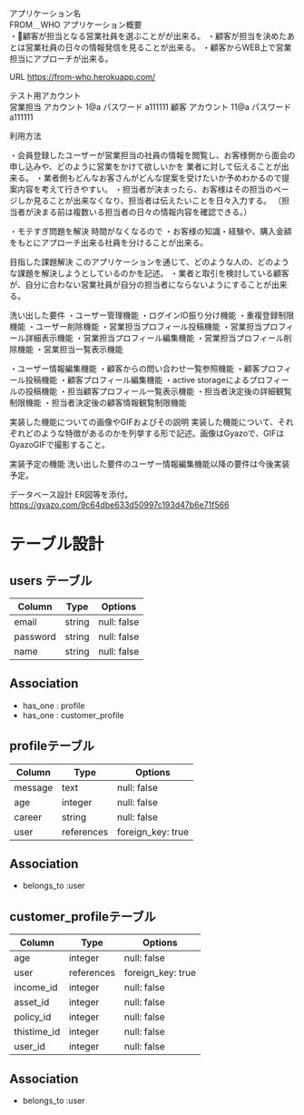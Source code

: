 アプリケーション名	
FROM＿WHO
アプリケーション概要	
・顧客が担当となる営業社員を選ぶことがが出来る。
・顧客が担当を決めたあとは営業社員の日々の情報発信を見ることが出来る。
・顧客からWEB上で営業担当にアプローチが出来る。

URL	https://from-who.herokuapp.com/

テスト用アカウント	
営業担当 アカウント  1@a  パスワード a111111
顧客    アカウント  11@a パスワード a111111


利用方法

・会員登録したユーザーが営業担当の社員の情報を閲覧し、お客様側から面会の申し込みや、どのように営業をかけて欲しいかを
業者に対して伝えることが出来る。
・業者側もどんなお客さんがどんな提案を受けたいか予めわかるので提案内容を考えて行きやすい。
・担当者が決まったら、お客様はその担当のページしか見ることが出来なくなり、担当者は伝えたいことを日々入力する。
（担当者が決まる前は複数いる担当者の日々の情報内容を確認できる。）

・モテすぎ問題を解決
時間がなくなるので
・お客様の知識・経験や、購入金額をもとにアプローチ出来る社員を分けることが出来る。


目指した課題解決	このアプリケーションを通じて、どのような人の、どのような課題を解決しようとしているのかを記述。
・業者と取引を検討している顧客が、自分に合わない営業社員が自分の担当者にならないようにすることが出来る。



洗い出した要件
・ユーザー管理機能
・ログインID振り分け機能
・重複登録制限機能
・ユーザー削除機能
・営業担当プロフィール投稿機能
・営業担当プロフィール詳細表示機能
・営業担当プロフィール編集機能
・営業担当プロフィール削除機能
・営業担当一覧表示機能

・ユーザー情報編集機能
・顧客からの問い合わせ一覧参照機能
・顧客プロフィール投稿機能
・顧客プロフィール編集機能
・active storageによるプロフィールの投稿機能
・担当顧客プロフィール一覧表示機能
・担当者決定後の詳細観覧制限機能
・担当者決定後の顧客情報観覧制限機能


実装した機能についての画像やGIFおよびその説明	実装した機能について、それぞれどのような特徴があるのかを列挙する形で記述。画像はGyazoで、GIFはGyazoGIFで撮影すること。

実装予定の機能	洗い出した要件のユーザー情報編集機能以降の要件は今後実装予定。

データベース設計	ER図等を添付。
https://gyazo.com/9c64dbe633d50997c193d47b6e71f566




# テーブル設計

## users テーブル

| Column     | Type   | Options     |
| ---------- | ------ | ----------- |
| email      | string | null: false |
| password   | string | null: false |
| name       | string | null: false |


## Association

- has_one : profile
- has_one : customer_profile

## profileテーブル

| Column     | Type       | Options           |
| ---------- | ---------- | ----------------- |
| message    | text       | null: false       |
| age        | integer    | null: false       |
| career     | string     | null: false       |
| user       | references | foreign_key: true |

## Association

- belongs_to :user

## customer_profileテーブル

| Column      | Type       | Options            |
| ----------- | ---------- | ------------------ |
| age         | integer    | null: false        |
| user        | references | foreign_key: true  |
| income_id   | integer    | null: false        |
| asset_id    | integer    | null: false        |
| policy_id   | integer    | null: false        |
| thistime_id | integer    | null: false        |
| user_id     | integer    | null: false        |


## Association

- belongs_to :user